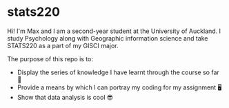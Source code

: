 # stats220

Hi! I'm Max and I am a second-year student at the University of Auckland. I study Psychology along with Geographic information science and take STATS220 as a part of my GISCI major. 

The purpose of this repo is to:

* Display the series of knowledge I have learnt through the course so far 🏫
* Provide a means by which I can portray my coding for my assignment 🖥️ 
* Show that data analysis is cool 😎

[](https://www.bioenergyconsult.com/wp-content/uploads/2020/08/importance-of-data-science.jpg)
